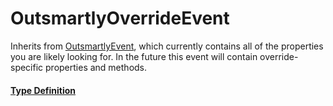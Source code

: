 # OutsmartlyOverrideEvent

Inherits from [OutsmartlyEvent](OutsmartlyEvent.md), which currently contains all of the properties you are likely looking for. In the future this event will contain override-specific properties and methods.

#### [Type Definition](../../packages/core/src/public/types.ts#:~:text=class%20OutsmartlyOverrideEvent)


